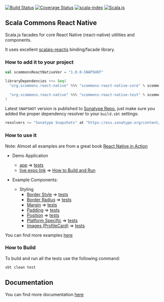 
[![Build Status](https://travis-ci.org/scommons/scommons-react-native.svg?branch=master)](https://travis-ci.org/scommons/scommons-react-native)
[![Coverage Status](https://coveralls.io/repos/github/scommons/scommons-react-native/badge.svg?branch=master)](https://coveralls.io/github/scommons/scommons-react-native?branch=master)
[![scala-index](https://index.scala-lang.org/scommons/scommons-react-native/scommons-react-native-core/latest.svg)](https://index.scala-lang.org/scommons/scommons-react-native/scommons-react-native-core)
[![Scala.js](https://www.scala-js.org/assets/badges/scalajs-0.6.17.svg)](https://www.scala-js.org)

## Scala Commons React Native
Scala.js facades for core React Native (react-native) utilities and components.

It uses excellent [scalajs-reactjs](https://github.com/shogowada/scalajs-reactjs) binding/facade library.

### How to add it to your project

```scala
val scommonsReactNativeVer = "1.0.0-SNAPSHOT"

libraryDependencies ++= Seq(
  "org.scommons.react-native" %%% "scommons-react-native-core" % scommonsReactNativeVer,
  
  "org.scommons.react-native" %%% "scommons-react-native-test" % scommonsReactNativeVer % "test"
)
```

Latest `SNAPSHOT` version is published to [Sonatype Repo](https://oss.sonatype.org/content/repositories/snapshots/org/scommons/), just make sure you added
the proper dependency resolver to your `build.sbt` settings:
```scala
resolvers += "Sonatype Snapshots" at "https://oss.sonatype.org/content/repositories/snapshots/"
```

### How to use it

Note: Almost all examples are from a great book [React Native in Action](https://github.com/dabit3/react-native-in-action)

* Demo Application
  * [app](showcase/src/main/scala/scommons/reactnative/showcase/ShowcaseApp.scala) => [tests](showcase/src/test/scala/scommons/reactnative/showcase/ShowcaseAppSpec.scala)
  * [live expo link](https://expo.io/@viktorpodzigun/showcase) => [How to Build and Run](showcase/README.md)

* Example Components:
  * Styling
    * [Border Style](showcase/src/main/scala/scommons/reactnative/showcase/style/BorderStyleDemo.scala) => [tests](showcase/src/test/scala/scommons/reactnative/showcase/style/BorderStyleDemoSpec.scala)
    * [Border Radius](showcase/src/main/scala/scommons/reactnative/showcase/style/BorderRadiusDemo.scala) => [tests](showcase/src/test/scala/scommons/reactnative/showcase/style/BorderRadiusDemoSpec.scala)
    * [Margin](showcase/src/main/scala/scommons/reactnative/showcase/style/MarginStyleDemo.scala) => [tests](showcase/src/test/scala/scommons/reactnative/showcase/style/MarginStyleDemoSpec.scala)
    * [Padding](showcase/src/main/scala/scommons/reactnative/showcase/style/PaddingStyleDemo.scala) => [tests](showcase/src/test/scala/scommons/reactnative/showcase/style/PaddingStyleDemoSpec.scala)
    * [Position](showcase/src/main/scala/scommons/reactnative/showcase/style/PositionStyleDemo.scala) => [tests](showcase/src/test/scala/scommons/reactnative/showcase/style/PositionStyleDemoSpec.scala)
    * [Platform Specific](showcase/src/main/scala/scommons/reactnative/showcase/style/PlatformDemo.scala) => [tests](showcase/src/test/scala/scommons/reactnative/showcase/style/PlatformDemoSpec.scala)
    * [Images (ProfileCard)](showcase/src/main/scala/scommons/reactnative/showcase/style/ProfileCard.scala) => [tests](showcase/src/test/scala/scommons/reactnative/showcase/style/ProfileCardSpec.scala)

You can find more examples [here](https://github.com/scommons/scommons-examples-mobile)

### How to Build

To build and run all the tests use the following command:
```bash
sbt clean test
```

## Documentation

You can find more documentation [here](https://scommons.org)
